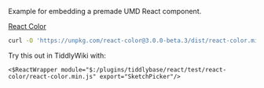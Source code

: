Example for embedding a premade UMD React component.

[React Color](https://casesandberg.github.io/react-color/#usage-install)

```bash
curl -O 'https://unpkg.com/react-color@3.0.0-beta.3/dist/react-color.min.js'
```

Try this out in TiddlyWiki with:

```
<$ReactWrapper module="$:/plugins/tiddlybase/react/test/react-color/react-color.min.js" export="SketchPicker"/>
```
